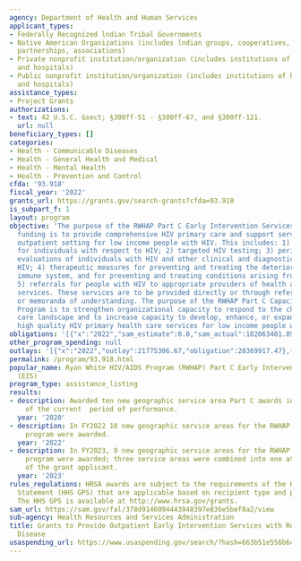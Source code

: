```yaml
---
agency: Department of Health and Human Services
applicant_types:
- Federally Recognized lndian Tribal Governments
- Native American Organizations (includes lndian groups, cooperatives, corporations,
  partnerships, associations)
- Private nonprofit institution/organization (includes institutions of higher education
  and hospitals)
- Public nonprofit institution/organization (includes institutions of higher education
  and hospitals)
assistance_types:
- Project Grants
authorizations:
- text: 42 U.S.C. &sect; §300ff-51 - §300ff-67, and §300ff-121.
  url: null
beneficiary_types: []
categories:
- Health - Communicable Diseases
- Health - General Health and Medical
- Health - Mental Health
- Health - Prevention and Control
cfda: '93.918'
fiscal_year: '2022'
grants_url: https://grants.gov/search-grants?cfda=93.918
is_subpart_f: 1
layout: program
objective: 'The purpose of the RWHAP Part C Early Intervention Services Program (EIS)
  funding is to provide comprehensive HIV primary care and support services in an
  outpatient setting for low income people with HIV. This includes: 1) counseling
  for individuals with respect to HIV; 2) targeted HIV testing; 3) periodic medical
  evaluations of individuals with HIV and other clinical and diagnostic services regarding
  HIV; 4) therapeutic measures for preventing and treating the deterioration of the
  immune system, and for preventing and treating conditions arising from HIV; and
  5) referrals for people with HIV to appropriate providers of health and support
  services. These services are to be provided directly or through referrals, contracts,
  or memoranda of understanding. The purpose of the RWHAP Part C Capacity Development
  Program is to strengthen organizational capacity to respond to the changing health
  care landscape and to increase capacity to develop, enhance, or expand access to
  high quality HIV primary health care services for low income people with HIV.'
obligations: '[{"x":"2022","sam_estimate":0.0,"sam_actual":182063401.89,"usa_spending_actual":180005393.32},{"x":"2023","sam_estimate":178856892.0,"sam_actual":0.0,"usa_spending_actual":169127139.03},{"x":"2024","sam_estimate":189000000.0,"sam_actual":0.0,"usa_spending_actual":179073461.36}]'
other_program_spending: null
outlays: '[{"x":"2022","outlay":21775306.67,"obligation":28369917.47},{"x":"2023","outlay":14190911.38,"obligation":18370428.0},{"x":"2024","outlay":117504.49,"obligation":8167487.0}]'
permalink: /program/93.918.html
popular_name: Ryan White HIV/AIDS Program (RWHAP) Part C Early Intervention Services
  (EIS)
program_type: assistance_listing
results:
- description: Awarded ten new geographic service area Part C awards in 2018 as part
    of the current  period of performance.
  year: '2020'
- description: In FY2022 10 new geographic service areas for the RWHAP Part C EIS
    program were awarded.
  year: '2022'
- description: In FY2023, 9 new geographic service areas for the RWHAP Part C EIS
    program were awarded; three service areas were combined into one at the request
    of the grant applicant.
  year: '2023'
rules_regulations: HRSA awards are subject to the requirements of the HHS Grants Policy
  Statement (HHS GPS) that are applicable based on recipient type and purpose of award.
  The HHS GPS is available at http://www.hrsa.gov/grants.
sam_url: https://sam.gov/fal/378d9146094443948397e836e5bef8a2/view
sub-agency: Health Resources and Services Administration
title: Grants to Provide Outpatient Early Intervention Services with Respect to HIV
  Disease
usaspending_url: https://www.usaspending.gov/search/?hash=663b51e556b6c06541012c8b4b517b32
---
```

